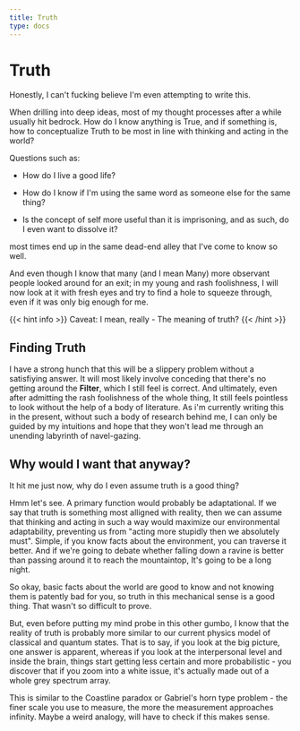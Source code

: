 ```yaml
---
title: Truth
type: docs
---
```


# Truth

Honestly, I can't fucking believe I'm even attempting to write this.

When drilling into deep ideas, most of my thought processes after a while usually hit bedrock. How do I know anything is True, and if something is, how to conceptualize Truth to be most in line with thinking and acting in the world?

Questions such as:

- How do I live a good life?

- How do I know if I'm using the same word as someone else for the same thing?

- Is the concept of self more useful than it is imprisoning, and as such, do I even want to dissolve it?

most times end up in the same dead-end alley that I've come to know so well.  

And even though I know that many (and I mean Many) more observant people looked around for an exit; in my young and rash foolishness, I will now look at it with fresh eyes and try to  find a hole to squeeze through, even if it was only big enough for me.  

{{< hint info >}}
Caveat: I mean, really - The meaning of truth?
{{< /hint >}}



## Finding Truth

I have a strong hunch that this will be a slippery problem without a satisfiying answer. It will most likely involve conceding that there's no getting around the **Filter**, which I still feel is correct.  And ultimately, even after admitting the rash foolishness of the whole thing, It still feels pointless to look without the help of a body of literature. As i'm currently writing this in the present, without such a body of research behind me, I can only be guided by my intuitions and hope that they won't lead me through an unending labyrinth of navel-gazing. 



## Why would I want that anyway?

It hit me just now, why do I even assume truth is a good thing?

Hmm let's see. A primary function would probably be adaptational. If we say that truth is something most alligned with reality, then we can assume that thinking and acting in such a way would maximize our environmental adaptability, preventing us from "acting more stupidly then we absolutely must". Simple, if you know facts about the environment, you can traverse it better. And if we're going to debate whether falling down a ravine is better than passing around it to reach the mountaintop, It's going to be a long night.  

So okay, basic facts about the world are good to know and not knowing them is patently bad for you, so truth in this mechanical sense is a good thing. That wasn't so difficult to prove.  

But, even before putting my mind probe in this other gumbo, I know that the reality of truth is probably more similar to our current physics model of classical and quantum states. That is to say, if you look at the big picture, one answer is apparent, whereas if you look at the interpersonal level and inside the brain, things start getting less certain and more probabilistic - you discover that if you zoom into a white issue, it's actually made out of a whole grey spectrum array.  

This is similar to the Coastline paradox or Gabriel's horn type problem - the finer scale you use to measure, the more the measurement approaches infinity. Maybe a weird analogy, will have to check if this makes sense.

